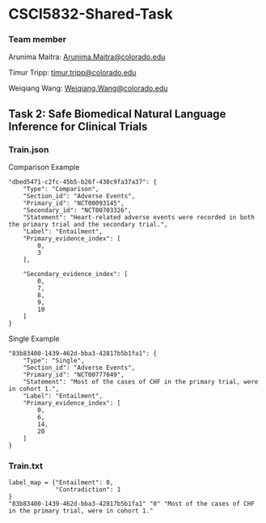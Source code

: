 # CSCI5832-Shared-Task
### Team member
Arunima Maitra: Arunima.Maitra@colorado.edu

Timur Tripp: timur.tripp@colorado.edu

Weiqiang Wang: Weiqiang.Wang@colorado.edu



<!-- ABOUT THE PROJECT -->
## Task 2: Safe Biomedical Natural Language Inference for Clinical Trials 

### Train.json


Comparison Example

    "dbed5471-c2fc-45b5-b26f-430c9fa37a37": {
        "Type": "Comparison",
        "Section_id": "Adverse Events",
        "Primary_id": "NCT00093145",
        "Secondary_id": "NCT00703326",
        "Statement": "Heart-related adverse events were recorded in both the primary trial and the secondary trial.",
        "Label": "Entailment",
        "Primary_evidence_index": [
            0,
            3
        ],

        "Secondary_evidence_index": [
            0,
            7,
            8,
            9,
            10
        ]
    }

 Single Example

    "83b83400-1439-462d-bba3-42817b5b1fa1": {
        "Type": "Single",
        "Section_id": "Adverse Events",
        "Primary_id": "NCT00777049",
        "Statement": "Most of the cases of CHF in the primary trial, were in cohort 1.",
        "Label": "Entailment",
        "Primary_evidence_index": [
            0,
            6,
            14,
            20
        ]
    }

### Train.txt
    label_map = {"Entailment": 0,
                 "Contradiction": 1
    }
    "83b83400-1439-462d-bba3-42817b5b1fa1" "0" "Most of the cases of CHF in the primary trial, were in cohort 1."

